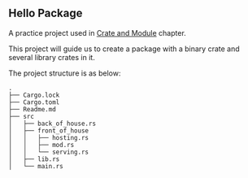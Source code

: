 ## Hello Package

A practice project used in [Crate and Module](https://practice.rs/crate-module/crate.html) chapter.

This project will guide us to create a package with a binary crate and several library crates in it.

The project structure is as below:

```shell
.
├── Cargo.lock
├── Cargo.toml
├── Readme.md
├── src
│   ├── back_of_house.rs
│   ├── front_of_house
│   │   ├── hosting.rs
│   │   ├── mod.rs
│   │   └── serving.rs
│   ├── lib.rs
│   └── main.rs
```
